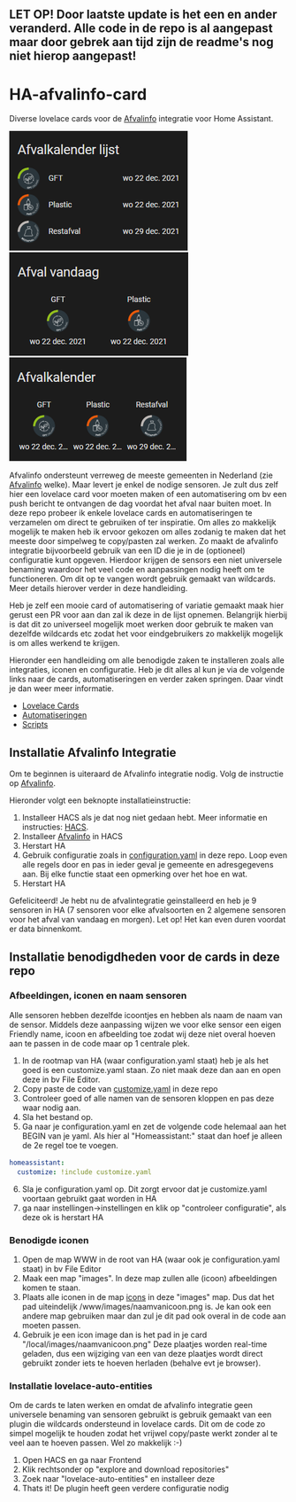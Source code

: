 ## LET OP! Door laatste update is het een en ander veranderd. Alle code in de repo is al aangepast maar door gebrek aan tijd zijn de readme's nog niet hierop aangepast!

# HA-afvalinfo-card
Diverse lovelace cards voor de [Afvalinfo](https://github.com/heyajohnny/afvalinfo "Afvalinfo") integratie voor Home Assistant.

![alt text](https://github.com/bafplus/HA-afvalinfo-card/blob/main/screenshots/afvalkalender.png) ![alt text](https://github.com/bafplus/HA-afvalinfo-card/blob/main/screenshots/afval-vandaag.png) ![alt text](https://github.com/bafplus/HA-afvalinfo-card/blob/main/screenshots/afvalkalender-horizontaal.png)

Afvalinfo ondersteunt verreweg de meeste gemeenten in Nederland (zie [Afvalinfo](https://github.com/heyajohnny/afvalinfo "Afvalinfo") welke).
Maar levert je enkel de nodige sensoren. Je zult dus zelf hier een lovelace card voor moeten maken of een automatisering om bv een push bericht te ontvangen de dag voordat het afval naar buiten moet.
In deze repo probeer ik enkele lovelace cards en automatiseringen te verzamelen om direct te gebruiken of ter inspiratie.
Om alles zo makkelijk mogelijk te maken heb ik ervoor gekozen om alles zodanig te maken dat het meeste door simpelweg te copy/pasten zal werken.
Zo maakt de afvalinfo integratie bijvoorbeeld gebruik van een ID die je in de (optioneel) configuratie kunt opgeven.
Hierdoor krijgen de sensors een niet universele benaming waardoor het veel code en aanpassingen nodig heeft om te functioneren.
Om dit op te vangen wordt gebruik gemaakt van wildcards.
Meer details hierover verder in deze handleiding.

Heb je zelf een mooie card of automatisering of variatie gemaakt maak hier gerust een PR voor aan dan zal ik deze in de lijst opnemen.
Belangrijk hierbij is dat dit zo universeel mogelijk moet werken door gebruik te maken van dezelfde wildcards etc zodat het voor eindgebruikers zo makkelijk mogelijk is om alles werkend te krijgen.

Hieronder een handleiding om alle benodigde zaken te installeren zoals alle integraties, iconen en configuratie. Heb je dit alles al kun je via de volgende links naar de cards, automatiseringen en verder zaken springen. Daar vindt je dan weer meer informatie.

* [Lovelace Cards](https://github.com/bafplus/HA-afvalinfo-card/tree/main/cards)
* [Automatiseringen](https://github.com/bafplus/HA-afvalinfo-card/tree/main/automatiseringen)
* [Scripts](https://github.com/bafplus/HA-afvalinfo-card/tree/main/scripts)

## Installatie Afvalinfo Integratie

Om te beginnen is uiteraard de Afvalinfo integratie nodig.
Volg de instructie op [Afvalinfo](https://github.com/heyajohnny/afvalinfo "Afvalinfo").

Hieronder volgt een beknopte installatieinstructie:

1. Installeer HACS als je dat nog niet gedaan hebt. Meer informatie en instructies: [HACS](https://hacs.xyz/docs/setup/prerequisites "HACS").
2. Installeer [Afvalinfo](https://github.com/heyajohnny/afvalinfo "Afvalinfo") in HACS
3. Herstart HA
4. Gebruik configuratie zoals in [configuration.yaml](https://github.com/bafplus/HA-afvalinfo-card/blob/main/configuration.yaml "configuration.yaml") in deze repo. Loop even alle regels door en pas in ieder geval je gemeente en adresgegevens aan. Bij elke functie staat een opmerking over het hoe en wat.
5. Herstart HA

Gefeliciteerd! Je hebt nu de afvalintegratie geinstalleerd en heb je 9 sensoren in HA (7 sensoren voor elke afvalsoorten en 2 algemene sensoren voor het afval van vandaag en morgen). Let op! Het kan even duren voordat er data binnenkomt.

## Installatie benodigdheden voor de cards in deze repo
### Afbeeldingen, iconen en naam sensoren
Alle sensoren hebben dezelfde icoontjes en hebben als naam de naam van de sensor. Middels deze aanpassing wijzen we voor elke sensor een eigen Friendly name, icoon en afbeelding toe zodat wij deze niet overal hoeven aan te passen in de code maar op 1 centrale plek.
1. In de rootmap van HA (waar configuration.yaml staat) heb je als het goed is een customize.yaml staan. Zo niet maak deze dan aan en open deze in bv File Editor.
2. Copy paste de code van [customize.yaml](https://github.com/bafplus/HA-afvalinfo-card/blob/main/costumize.yaml) in deze repo
3. Controleer goed of alle namen van de sensoren kloppen en pas deze waar nodig aan.
4. Sla het bestand op.
5. Ga naar je configuration.yaml en zet de volgende code helemaal aan het BEGIN van je yaml. Als hier al "Homeassistant:" staat dan hoef je alleen de 2e regel toe te voegen.
```yaml
homeassistant:
  customize: !include customize.yaml
```
6. Sla je configuration.yaml op. Dit zorgt ervoor dat je customize.yaml voortaan gebruikt gaat worden in HA
7. ga naar instellingen->instellingen en klik op "controleer configuratie", als deze ok is herstart HA

### Benodigde iconen
1. Open de map WWW in de root van HA (waar ook je configuration.yaml staat) in bv File Editor
2. Maak een map "images". In deze map zullen alle (icoon) afbeeldingen komen te staan.
3. Plaats alle iconen in de map [icons](https://github.com/bafplus/HA-afvalinfo-card/tree/main/icons "icons") in deze "images" map. Dus dat het pad uiteindelijk /www/images/naamvanicoon.png is. Je kan ook een andere map gebruiken maar dan zul je dit pad ook overal in de code aan moeten passen.
4. Gebruik je een icon image dan is het pad in je card "/local/images/naamvanicoon.png"
Deze plaatjes worden real-time geladen, dus een wijziging van een van deze plaatjes wordt direct gebruikt zonder iets te hoeven herladen (behalve evt je browser).

### Installatie lovelace-auto-entities
Om de cards te laten werken en omdat de afvalinfo integratie geen universele benaming van sensoren gebruikt is gebruik gemaakt van een plugin die wildcards ondersteund in lovelace cards. Dit om de code zo simpel mogelijk te houden zodat het vrijwel copy/paste werkt zonder al te veel aan te hoeven passen. Wel zo makkelijk :-)
1. Open HACS en ga naar Frontend
2. Klik rechtsonder op "explore and download repositories"
3. Zoek naar "lovelace-auto-entities" en installeer deze
4. Thats it! De plugin heeft geen verdere configuratie nodig




